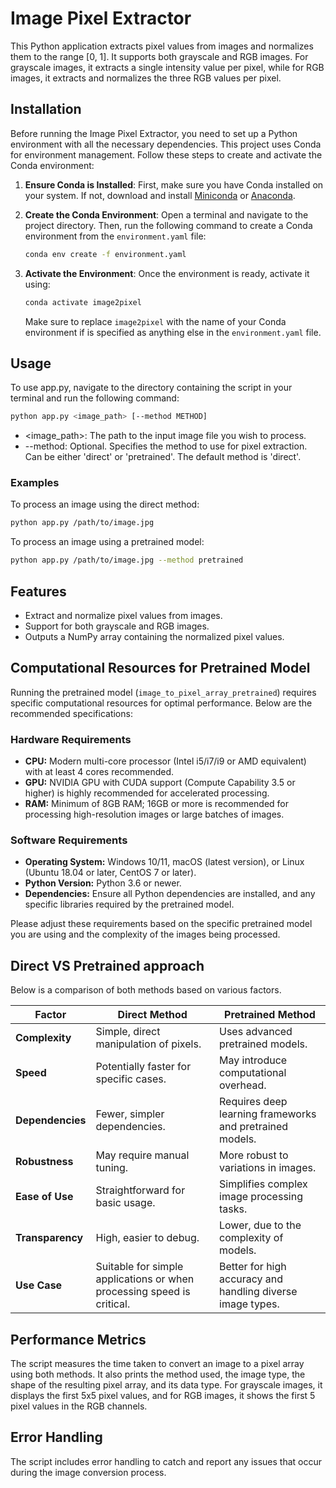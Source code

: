 # Image Pixel Extractor

This Python application extracts pixel values from images and normalizes them to the range [0, 1]. It supports both grayscale and RGB images. For grayscale images, it extracts a single intensity value per pixel, while for RGB images, it extracts and normalizes the three RGB values per pixel.

## Installation

Before running the Image Pixel Extractor, you need to set up a Python environment with all the necessary dependencies. This project uses Conda for environment management. Follow these steps to create and activate the Conda environment:

1. **Ensure Conda is Installed**: First, make sure you have Conda installed on your system. If not, download and install [Miniconda](https://docs.conda.io/en/latest/miniconda.html) or [Anaconda](https://www.anaconda.com/products/individual).

2. **Create the Conda Environment**: Open a terminal and navigate to the project directory. Then, run the following command to create a Conda environment from the `environment.yaml` file:

    ```bash
    conda env create -f environment.yaml
    ```

3. **Activate the Environment**: Once the environment is ready, activate it using:

    ```bash
    conda activate image2pixel
    ```

    Make sure to replace `image2pixel` with the name of your Conda environment if is specified as anything else in the `environment.yaml` file.

## Usage

To use app.py, navigate to the directory containing the script in your terminal and run the following command:

```bash
python app.py <image_path> [--method METHOD]
```

- <image_path>: The path to the input image file you wish to process.
- --method: Optional. Specifies the method to use for pixel extraction. Can be either 'direct' or 'pretrained'. The default method is 'direct'.

### Examples

To process an image using the direct method:

```bash
python app.py /path/to/image.jpg 
```

To process an image using a pretrained model:

```bash
python app.py /path/to/image.jpg --method pretrained
```

## Features

- Extract and normalize pixel values from images.
- Support for both grayscale and RGB images.
- Outputs a NumPy array containing the normalized pixel values.

## Computational Resources for Pretrained Model

Running the pretrained model (`image_to_pixel_array_pretrained`) requires specific computational resources for optimal performance. Below are the recommended specifications:

### Hardware Requirements

- **CPU:** Modern multi-core processor (Intel i5/i7/i9 or AMD equivalent) with at least 4 cores recommended.
- **GPU:** NVIDIA GPU with CUDA support (Compute Capability 3.5 or higher) is highly recommended for accelerated processing.
- **RAM:** Minimum of 8GB RAM; 16GB or more is recommended for processing high-resolution images or large batches of images.

### Software Requirements

- **Operating System:** Windows 10/11, macOS (latest version), or Linux (Ubuntu 18.04 or later, CentOS 7 or later).
- **Python Version:** Python 3.6 or newer.
- **Dependencies:** Ensure all Python dependencies are installed, and any specific libraries required by the pretrained model.


Please adjust these requirements based on the specific pretrained model you are using and the complexity of the images being processed.

## Direct VS Pretrained approach

Below is a comparison of both methods based on various factors.

| Factor              | Direct Method                          | Pretrained Method                       |
|---------------------|----------------------------------------|-----------------------------------------|
| **Complexity**      | Simple, direct manipulation of pixels. | Uses advanced pretrained models.        |
| **Speed**           | Potentially faster for specific cases. | May introduce computational overhead.   |
| **Dependencies**    | Fewer, simpler dependencies.           | Requires deep learning frameworks and pretrained models. |
| **Robustness**      | May require manual tuning.             | More robust to variations in images.    |
| **Ease of Use**     | Straightforward for basic usage.       | Simplifies complex image processing tasks. |
| **Transparency**    | High, easier to debug.                 | Lower, due to the complexity of models. |
| **Use Case**        | Suitable for simple applications or when processing speed is critical. | Better for high accuracy and handling diverse image types. |

## Performance Metrics

The script measures the time taken to convert an image to a pixel array using both methods. It also prints the method used, the image type, the shape of the resulting pixel array, and its data type. For grayscale images, it displays the first 5x5 pixel values, and for RGB images, it shows the first 5 pixel values in the RGB channels.

## Error Handling

The script includes error handling to catch and report any issues that occur during the image conversion process.
